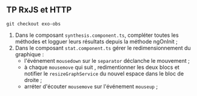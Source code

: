 ## TP RxJS et HTTP

    git checkout exo-obs
1. Dans le composant `synthesis.component.ts`, compléter toutes les méthodes et logguer leurs résultats depuis la méthode ngOnInit ;
2. Dans le composant `stat.component.ts` gérer le redimensionnement du graphique :
   - l'événement `mousedown` sur le `separator` déclanche le mouvement ;
   - à chaque `mousemove` qui suit , redimentionner les deux blocs et notifier le `resizeGraphService` du nouvel espace dans le bloc de droite ;
   - arréter d'écouter `mousemove` sur l'événement `mouseup` ;